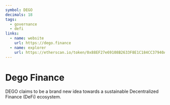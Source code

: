 ```yaml
---
symbol: DEGO
decimals: 18
tags:
  - governance
  - defi
links:
  - name: website
    url: https://dego.finance
  - name: explorer
    url: https://etherscan.io/token/0x88EF27e69108B2633F8E1C184CC37940A075cC02
---
```


# Dego Finance

DEGO claims to be a brand new idea towards a sustainable Decentralized Finance (DeFi) ecosystem.
